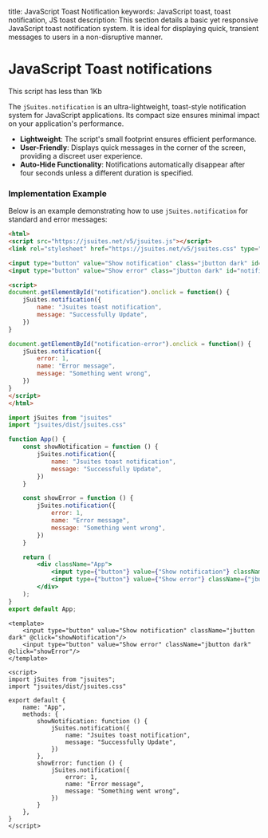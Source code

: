 title: JavaScript Toast Notification
keywords: JavaScript toast, toast notification, JS toast
description: This section details a basic yet responsive JavaScript toast notification system. It is ideal for displaying quick, transient messages to users in a non-disruptive manner.

JavaScript Toast notifications
==============================

This script has less than 1Kb

The `jSuites.notification` is an ultra-lightweight, toast-style notification system for JavaScript applications. Its compact size ensures minimal impact on your application's performance.

- **Lightweight**: The script's small footprint ensures efficient performance.
- **User-Friendly**: Displays quick messages in the corner of the screen, providing a discreet user experience.
- **Auto-Hide Functionality**: Notifications automatically disappear after four seconds unless a different duration is specified.

### Implementation Example

Below is an example demonstrating how to use `jSuites.notification` for standard and error messages:

```html
<html>
<script src="https://jsuites.net/v5/jsuites.js"></script>
<link rel="stylesheet" href="https://jsuites.net/v5/jsuites.css" type="text/css" />

<input type="button" value="Show notification" class="jbutton dark" id="notification" />
<input type="button" value="Show error" class="jbutton dark" id="notification-error" />

<script>
document.getElementById("notification").onclick = function() {
    jSuites.notification({
        name: "Jsuites toast notification",
        message: "Successfully Update",
    })
}

document.getElementById("notification-error").onclick = function() {
    jSuites.notification({
        error: 1,
        name: "Error message",
        message: "Something went wrong",
    })
}
</script>
</html>
```
```jsx
import jSuites from "jsuites"
import "jsuites/dist/jsuites.css"

function App() {
    const showNotification = function () {
        jSuites.notification({
            name: "Jsuites toast notification",
            message: "Successfully Update",
        })
    }

    const showError = function () {
        jSuites.notification({
            error: 1,
            name: "Error message",
            message: "Something went wrong",
        })
    }

    return (
        <div className="App">
            <input type={"button"} value={"Show notification"} className={"jbutton dark"} onClick={showNotification} />
            <input type={"button"} value={"Show error"} className={"jbutton dark"} onClick={showError} />
        </div>
    );
}
export default App;
```
```vue
<template>
    <input type="button" value="Show notification" className="jbutton dark" @click="showNotification"/>
    <input type="button" value="Show error" className="jbutton dark" @click="showError"/>
</template>

<script>
import jSuites from "jsuites";
import "jsuites/dist/jsuites.css"

export default {
    name: "App",
    methods: {
        showNotification: function () {
            jSuites.notification({
                name: "Jsuites toast notification",
                message: "Successfully Update",
            })
        },
        showError: function () {
            jSuites.notification({
                error: 1,
                name: "Error message",
                message: "Something went wrong",
            })
        }
    },
}
</script>
```
